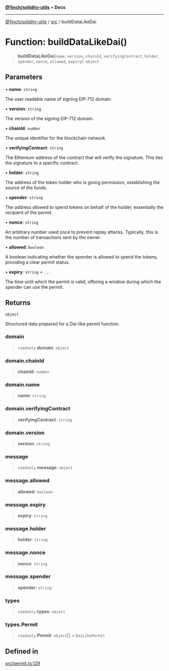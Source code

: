 [**@1inch/solidity-utils**](../../README.md) • **Docs**

***

[@1inch/solidity-utils](../../README.md) / [src](../README.md) / buildDataLikeDai

# Function: buildDataLikeDai()

> **buildDataLikeDai**(`name`, `version`, `chainId`, `verifyingContract`, `holder`, `spender`, `nonce`, `allowed`, `expiry`): `object`

## Parameters

• **name**: `string`

The user readable name of signing EIP-712 domain

• **version**: `string`

The version of the signing EIP-712 domain.

• **chainId**: `number`

The unique identifier for the blockchain network.

• **verifyingContract**: `string`

The Ethereum address of the contract that will verify the signature. This ties the signature to a specific contract.

• **holder**: `string`

The address of the token holder who is giving permission, establishing the source of the funds.

• **spender**: `string`

The address allowed to spend tokens on behalf of the holder, essentially the recipient of the permit.

• **nonce**: `string`

An arbitrary number used once to prevent replay attacks. Typically, this is the number of transactions sent by the owner.

• **allowed**: `boolean`

A boolean indicating whether the spender is allowed to spend the tokens, providing a clear permit status.

• **expiry**: `string` = `...`

The time until which the permit is valid, offering a window during which the spender can use the permit.

## Returns

`object`

Structured data prepared for a Dai-like permit function.

### domain

> `readonly` **domain**: `object`

### domain.chainId

> **chainId**: `number`

### domain.name

> **name**: `string`

### domain.verifyingContract

> **verifyingContract**: `string`

### domain.version

> **version**: `string`

### message

> `readonly` **message**: `object`

### message.allowed

> **allowed**: `boolean`

### message.expiry

> **expiry**: `string`

### message.holder

> **holder**: `string`

### message.nonce

> **nonce**: `string`

### message.spender

> **spender**: `string`

### types

> `readonly` **types**: `object`

### types.Permit

> `readonly` **Permit**: `object`[] = `DaiLikePermit`

## Defined in

[src/permit.ts:129](https://github.com/1inch/solidity-utils/blob/f9426ba6dab1eac9ac07fe3976b8d1cb2d2e5ba1/src/permit.ts#L129)

